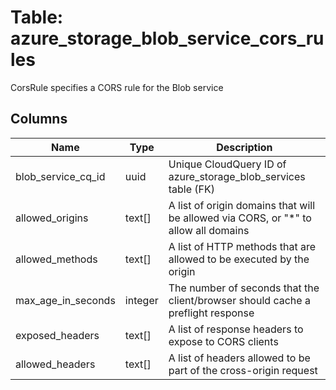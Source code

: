 
# Table: azure_storage_blob_service_cors_rules
CorsRule specifies a CORS rule for the Blob service
## Columns
| Name        | Type           | Description  |
| ------------- | ------------- | -----  |
|blob_service_cq_id|uuid|Unique CloudQuery ID of azure_storage_blob_services table (FK)|
|allowed_origins|text[]|A list of origin domains that will be allowed via CORS, or "*" to allow all domains|
|allowed_methods|text[]|A list of HTTP methods that are allowed to be executed by the origin|
|max_age_in_seconds|integer|The number of seconds that the client/browser should cache a preflight response|
|exposed_headers|text[]|A list of response headers to expose to CORS clients|
|allowed_headers|text[]|A list of headers allowed to be part of the cross-origin request|
